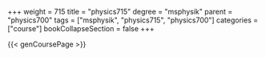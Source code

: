 +++
weight = 715
title = "physics715"
degree = "msphysik"
parent = "physics700"
tags = ["msphysik", "physics715", "physics700"]
categories = ["course"]
bookCollapseSection = false
+++

{{< genCoursePage >}}
